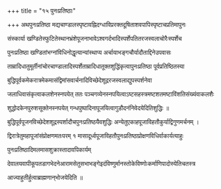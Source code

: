 +++
title = "१५ पुनःप्रतिष्ठाः"

+++
अथपुनःप्रतिष्ठा मद्यचाण्डालस्पृष्टावह्निदग्धाविप्ररक्तदूषिताशवपापिस्पृष्टाचप्रतिमापुनः

संस्कार्या खण्डितेस्फुटितेस्थानभ्रंशेपूजनाभावेऽश्वगर्दभादिस्पर्शेपतितरजस्वलाचोरैःस्पर्शेच

पुनःप्रतिष्ठा खण्डितांभग्नांविधिनोद्धृत्यान्यांस्थाप्य अर्चायाभङ्गचौर्यादौताद्दिनेउपवासः

ताम्रादिधातुमूर्तीनांचोरचाण्डालादिस्पर्शेताम्रादिधातूक्तशुद्धिंकृत्वापुनःप्रतिष्ठा पूर्वप्रतिष्ठितस्या

बुद्धिपूर्वकमेकरात्रमेकमासंद्विमांसवार्चनादिविच्छेदेशूद्ररजस्वलाद्युपस्पर्शनेवा

जलाधिवासंकृत्वाकलशेनस्नपयेत् ततः पञ्चगव्येनस्नपयित्वाऽष्टसहस्त्रमष्टशतमष्टाविंशतिसंख्यंवाकलशैः

शुद्धोदकेनपुरुशसूक्तेनस्नपयेत् गन्धपुष्पादिनापूजयित्वागुडौदनंनिवेदयेदितिशुद्धिः ॥

बुद्धिपूर्वपूजनविच्छेदेशशूद्रस्पर्शादौचपुनःप्रतिष्ठयैवशुद्धिः अन्येतुएकाहपूजाविहतौकुर्याद्विगुणमर्चनम् ।

द्विरात्रेतुमहापूजांसंप्रोक्षणमतःपरम् १ मासादूर्ध्वपूजाविहतौपुनःप्रतिष्ठाप्रोक्षणविधिर्वाकार्यत्याहुः

पुनःप्रतिष्ठादिमलमासशुक्रास्तादावपिकार्यम्

देवालयवापीकूपतडागभेदनेआरामसेतुसभाभङ्गेइदंविष्णुर्मानस्तोकेविष्णोःकर्माणिपादोस्येतिचतस्त्र

आज्याहुतीर्हुत्वाब्राह्मणान्‌भोजयेदिति ॥
